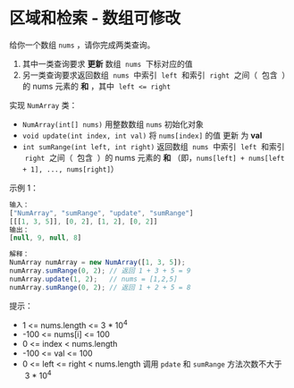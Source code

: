 # 区域和检索 - 数组可修改

给你一个数组 `nums` ，请你完成两类查询。

1. 其中一类查询要求 **更新** 数组  `nums`  下标对应的值
2. 另一类查询要求返回数组  `nums`  中索引  `left`  和索引  `right`  之间（  包含  ）的 nums 元素的 **和** ，其中  `left <= right`

实现 `NumArray` 类：

- `NumArray(int[] nums)` 用整数数组 `nums` 初始化对象
- `void update(int index, int val)` 将 `nums[index]` 的值 更新 为 **val**
- `int sumRange(int left, int right)` 返回数组  `nums`  中索引  `left`  和索引  `right`  之间（  包含  ）的 nums 元素的 **和** （即，`nums[left] + nums[left + 1], ..., nums[right]`）

示例 1：

```ts
输入：
["NumArray", "sumRange", "update", "sumRange"]
[[[1, 3, 5]], [0, 2], [1, 2], [0, 2]]
输出：
[null, 9, null, 8]

解释：
NumArray numArray = new NumArray([1, 3, 5]);
numArray.sumRange(0, 2); // 返回 1 + 3 + 5 = 9
numArray.update(1, 2);   // nums = [1,2,5]
numArray.sumRange(0, 2); // 返回 1 + 2 + 5 = 8
```

提示：

- 1 <= nums.length <= 3 \* 10<sup>4</sup>
- -100 <= nums[i] <= 100
- 0 <= index < nums.length
- -100 <= val <= 100
- 0 <= left <= right < nums.length
  调用 `pdate` 和 `sumRange` 方法次数不大于  3 \* 10<sup>4</sup>
